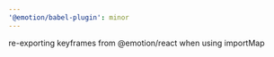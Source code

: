 ```yaml
---
'@emotion/babel-plugin': minor
---
```


re-exporting keyframes from @emotion/react when using importMap
